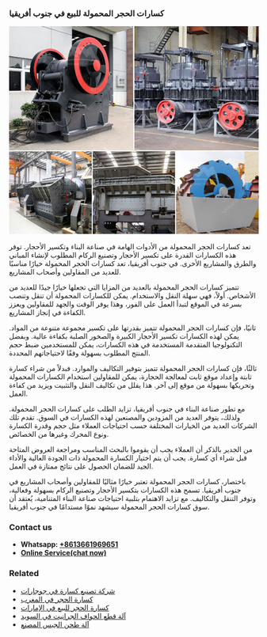 <h3>كسارات الحجر المحمولة للبيع في جنوب أفريقيا</h3><img src='1701852617.jpg' alt=''><p>تعد كسارات الحجر المحمولة من الأدوات الهامة في صناعة البناء وتكسير الأحجار. توفر هذه الكسارات القدرة على تكسير الأحجار وتصنيع الركام المطلوب لإنشاء المباني والطرق والمشاريع الأخرى. في جنوب أفريقيا، تعد كسارات الحجر المحمولة خيارًا مناسبًا للعديد من المقاولين وأصحاب المشاريع.</p><p>تتميز كسارات الحجر المحمولة بالعديد من المزايا التي تجعلها خيارًا جيدًا للعديد من الأشخاص. أولاً، فهي سهلة النقل والاستخدام. يمكن للكسارات المحمولة أن تنقل وتنصب بسرعة في الموقع لتبدأ العمل على الفور، وهذا يوفر الوقت والجهد للمقاولين ويعزز الكفاءة في إنجاز المشاريع.</p><p>ثانيًا، فإن كسارات الحجر المحمولة تتميز بقدرتها على تكسير مجموعة متنوعة من المواد. يمكن لهذه الكسارات تكسير الأحجار الكبيرة والصخور الصلبة بكفاءة عالية. وبفضل التكنولوجيا المتقدمة المستخدمة في هذه الكسارات، يمكن للمستخدمين ضبط حجم المنتج المطلوب بسهولة وفقًا لاحتياجاتهم المحددة.</p><p>ثالثًا، فإن كسارات الحجر المحمولة تتميز بتوفير التكاليف والموارد. فبدلاً من شراء كسارة ثابتة وإعداد موقع ثابت لمعالجة الحجارة، يمكن للمقاولين استخدام الكسارات المحمولة وتحريكها بسهولة من موقع إلى آخر. هذا يقلل من تكاليف النقل والتثبيت ويزيد من كفاءة العمل.</p><p>مع تطور صناعة البناء في جنوب أفريقيا، تزايد الطلب على كسارات الحجر المحمولة. ولذلك، يتوفر العديد من المزودين والمصنعين لهذه الكسارات في السوق. تقدم تلك الشركات العديد من الخيارات المختلفة حسب احتياجات العملاء مثل حجم وقدرة الكسارة ونوع المحرك وغيرها من الخصائص.</p><p>من الجدير بالذكر أن العملاء يجب أن يقوموا بالبحث المناسب ومراجعة العروض المتاحة قبل شراء أي كسارة. يجب أن يتم اختيار الكسارة المحمولة ذات الجودة العالية والأداء الجيد للضمان الحصول على نتائج ممتازة في العمل.</p><p>باختصار، كسارات الحجر المحمولة تعتبر خيارًا مثاليًا للمقاولين وأصحاب المشاريع في جنوب أفريقيا. تسمح هذه الكسارات بتكسير الأحجار وتصنيع الركام بسهولة وفعالية، وتوفر التنقل والتكاليف. مع تزايد الاهتمام بتلبية احتياجات صناعة البناء المتنامية، يُعتقد أن سوق كسارات الحجر المحمولة سيشهد نموًا مستدامًا في جنوب أفريقيا.</p><h3>Contact us</h3><ul><li><strong>Whatsapp:&nbsp;<a href="https://wa.me/8613661969651">+8613661969651</a></strong></li><li><a href="https://swt.shibang-china.com/?git&amp;zhl&amp;كسارات الحجر المحمولة للبيع في جنوب أفريقيا"><strong>Online Service(chat now)</strong></a></li></ul><h3>Related</h3><ul><li><a href='شركة تصنيع كسارة في جوجارات.md'>شركة تصنيع كسارة في جوجارات</a></li><li><a href='كسارة الحجر في المغرب.md'>كسارة الحجر في المغرب</a></li><li><a href='كسارة الحجر للبيع في الإمارات.md'>كسارة الحجر للبيع في الإمارات</a></li><li><a href='آلة قطع الحواف الجرانيت في السويد.md'>آلة قطع الحواف الجرانيت في السويد</a></li><li><a href='آلة طحن الجبس المصنع.md'>آلة طحن الجبس المصنع</a></li></ul>